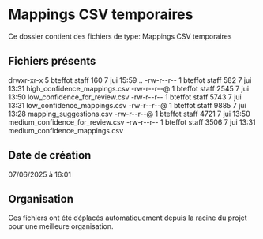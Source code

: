# Mappings CSV temporaires

Ce dossier contient des fichiers de type: Mappings CSV temporaires

## Fichiers présents

drwxr-xr-x  5 bteffot  staff   160  7 jui 15:59 ..
-rw-r--r--  1 bteffot  staff   582  7 jui 13:31 high_confidence_mappings.csv
-rw-r--r--@ 1 bteffot  staff  2545  7 jui 13:50 low_confidence_for_review.csv
-rw-r--r--  1 bteffot  staff  5743  7 jui 13:31 low_confidence_mappings.csv
-rw-r--r--@ 1 bteffot  staff  9885  7 jui 13:28 mapping_suggestions.csv
-rw-r--r--@ 1 bteffot  staff  4721  7 jui 13:50 medium_confidence_for_review.csv
-rw-r--r--  1 bteffot  staff  3506  7 jui 13:31 medium_confidence_mappings.csv

## Date de création
07/06/2025 à 16:01

## Organisation
Ces fichiers ont été déplacés automatiquement depuis la racine du projet pour une meilleure organisation.
